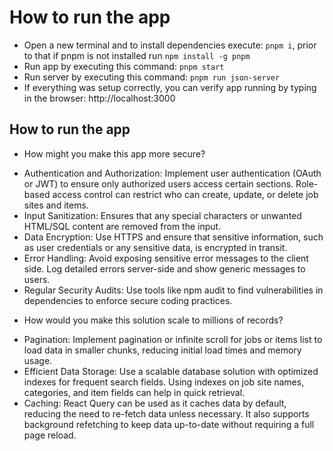 # How to run the app

- Open a new terminal and to install dependencies execute: `pnpm i`, prior to that if pnpm is not installed run `npm install -g pnpm`
- Run app by executing this command: `pnpm start`
- Run server by executing this command: `pnpm run json-server`
- If everything was setup correctly, you can verify app running by typing in the browser: http://localhost:3000

## How to run the app

- How might you make this app more secure?
* Authentication and Authorization: Implement user authentication (OAuth or JWT) to ensure only authorized users access certain sections. Role-based access control can restrict who can create, update, or delete job sites and items.
* Input Sanitization: Ensures that any special characters or unwanted HTML/SQL content are removed from the input.
* Data Encryption: Use HTTPS and ensure that sensitive information, such as user credentials or any sensitive data, is encrypted in transit. 
* Error Handling: Avoid exposing sensitive error messages to the client side. Log detailed errors server-side and show generic messages to users.
* Regular Security Audits: Use tools like npm audit to find vulnerabilities in dependencies to enforce secure coding practices.

- How would you make this solution scale to millions of records?
* Pagination: Implement pagination or infinite scroll for jobs or items list to load data in smaller chunks, reducing initial load times and memory usage.
* Efficient Data Storage: Use a scalable database solution with optimized indexes for frequent search fields. Using indexes on job site names, categories, and item fields can help in quick retrieval.
* Caching: React Query can be used as it caches data by default, reducing the need to re-fetch data unless necessary. It also supports background refetching to keep data up-to-date without requiring a full page reload.
